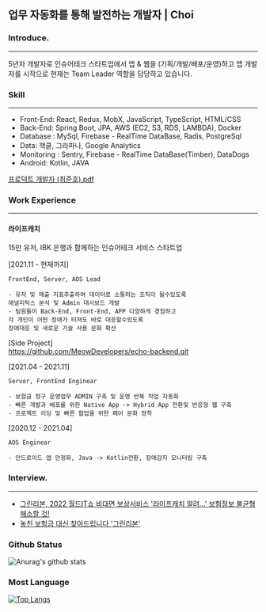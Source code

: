 ## 업무 자동화를 통해 발전하는 개발자 | Choi


### Introduce.
-----
5년차 개발자로 인슈어테크 스타트업에서 앱 & 웹을 (기획/개발/배포/운영)하고
앱 개발자를 시작으로 현재는 Team Leader 역할을 담당하고 있습니다. 

      
### Skill 
-----
- Front-End: React, Redux, MobX, JavaScript, TypeScript,  HTML/CSS 
- Back-End: Spring Boot, JPA, AWS (EC2, S3, RDS, LAMBDA), Docker
- Database : MySql, Firebase - RealTime DataBase, Radis, PostgreSql
- Data: 핵클, 그라파나, Google Analytics
- Monitoring : Sentry, Firebase - RealTime DataBase(Timber), DataDogs 
- Android: Kotlin, JAVA

[프로덕트 개발자 (최준호).pdf](https://github.com/user-attachments/files/17266352/default.pdf)


### Work Experience
-----
#### 라이프캐치 
15만 유저, IBK 은행과 함께하는 인슈어테크 서비스 스타트업 

[2021.11 - 현재까지]
```
FrontEnd, Server, AOS Lead

- 유저 및 매출 지표추출하여 데이터로 소통하는 조직이 될수있도록
애널리틱스 분석 및 Admin 대시보드 개발
- 팀원들이 Back-End, Front-End, APP 다양하게 경험하고 
각 개인이 어떤 장애가 터져도 바로 대응할수있도록 
장애대응 및 새로운 기술 사용 문화 확산
```
  
[Side Project]  
https://github.com/MeowDevelopers/echo-backend.git
    
[2021.04 - 2021.11]  
```  
Server, FrontEnd Enginear

- 보험금 청구 운영업무 ADMIN 구축 및 운영 반복 작업 자동화
- 빠른 개발과 배포를 위한 Native App -> Hybrid App 전환및 반응형 웹 구축
- 프로젝트 리딩 및 빠른 협업을 위한 페어 문화 정착
```

[2020.12 - 2021.04]
```
AOS Enginear

- 안드로이드 앱 안정화, Java -> Kotlin전환, 장애감지 모니터링 구축
```

### Interview.
-----
- [그린리본, 2022 월드IT쇼 비대면 보상서비스 '라이프캐치 알려...' 보험정보 불균형 해소할 것!](http://kr.aving.net/news/view.php?articleId=1704221)
- [놓친 보험금 대신 찾아드립니다 '그린리본'](https://www.edaily.co.kr/news/read?newsId=01695766629015136&mediaCodeNo=257)

### Github Status
![Anurag's github stats](https://github-readme-stats.vercel.app/api?username=OreoChoi&show_icons=true&theme=dracula)
  
### Most Language
[![Top Langs](https://github-readme-stats.vercel.app/api/top-langs/?username=OreoChoi&langs_count=8)](https://github.com/anuraghazra/github-readme-stats)

